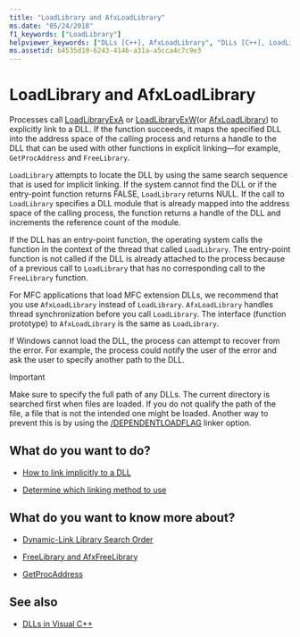 ```yaml
---
title: "LoadLibrary and AfxLoadLibrary"
ms.date: "05/24/2018"
f1_keywords: ["LoadLibrary"]
helpviewer_keywords: ["DLLs [C++], AfxLoadLibrary", "DLLs [C++], LoadLibrary", "AfxLoadLibrary method", "LoadLibrary method", "explicit linking [C++]"]
ms.assetid: b4535d19-6243-4146-a31a-a5cca4c7c9e3
---
```

# LoadLibrary and AfxLoadLibrary

Processes call [LoadLibraryExA](/windows/desktop/api/libloaderapi/nf-libloaderapi-loadlibraryexa) or [LoadLibraryExW](/windows/desktop/api/libloaderapi/nf-libloaderapi-loadlibraryexw)(or [AfxLoadLibrary](../mfc/reference/application-information-and-management.md#afxloadlibrary)) to explicitly link to a DLL. If the function succeeds, it maps the specified DLL into the address space of the calling process and returns a handle to the DLL that can be used with other functions in explicit linking—for example, `GetProcAddress` and `FreeLibrary`.

`LoadLibrary` attempts to locate the DLL by using the same search sequence that is used for implicit linking. If the system cannot find the DLL or if the entry-point function returns FALSE, `LoadLibrary` returns NULL. If the call to `LoadLibrary` specifies a DLL module that is already mapped into the address space of the calling process, the function returns a handle of the DLL and increments the reference count of the module.

If the DLL has an entry-point function, the operating system calls the function in the context of the thread that called `LoadLibrary`. The entry-point function is not called if the DLL is already attached to the process because of a previous call to `LoadLibrary` that has no corresponding call to the `FreeLibrary` function.

For MFC applications that load MFC extension DLLs, we recommend that you use `AfxLoadLibrary` instead of `LoadLibrary`. `AfxLoadLibrary` handles thread synchronization before you call `LoadLibrary`. The interface (function prototype) to `AfxLoadLibrary` is the same as `LoadLibrary`.

If Windows cannot load the DLL, the process can attempt to recover from the error. For example, the process could notify the user of the error and ask the user to specify another path to the DLL.

> [!IMPORTANT]
> Make sure to specify the full path of any DLLs. The current directory is searched first when files are loaded. If you do not qualify the path of the file, a file that is not the intended one might be loaded. Another way to prevent this is by using the [/DEPENDENTLOADFLAG](../build/reference/dependentloadflag.md) linker option.

## What do you want to do?

- [How to link implicitly to a DLL](../build/linking-an-executable-to-a-dll.md#linking-implicitly)

- [Determine which linking method to use](../build/linking-an-executable-to-a-dll.md#determining-which-linking-method-to-use)

## What do you want to know more about?

- [Dynamic-Link Library Search Order](/windows/desktop/Dlls/dynamic-link-library-search-order)

- [FreeLibrary and AfxFreeLibrary](../build/freelibrary-and-afxfreelibrary.md)

- [GetProcAddress](../build/getprocaddress.md)

## See also

- [DLLs in Visual C++](../build/dlls-in-visual-cpp.md)

